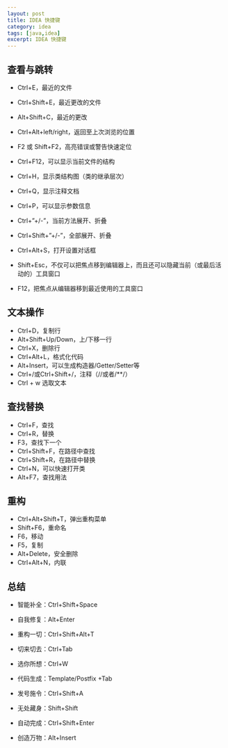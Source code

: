 ```yaml
---
layout: post
title: IDEA 快捷键
category: idea
tags: [java,idea]
excerpt: IDEA 快捷键
---
```


## 查看与跳转
- Ctrl+E，最近的文件
- Ctrl+Shift+E，最近更改的文件
- Alt+Shift+C，最近的更改
- Ctrl+Alt+left/right，返回至上次浏览的位置
- F2 或 Shift+F2，高亮错误或警告快速定位

- Ctrl+F12，可以显示当前文件的结构 
- Ctrl+H，显示类结构图（类的继承层次）
- Ctrl+Q，显示注释文档
- Ctrl+P，可以显示参数信息

- Ctrl+”+/-”，当前方法展开、折叠
- Ctrl+Shift+”+/-”，全部展开、折叠

- Ctrl+Alt+S，打开设置对话框
- Shift+Esc，不仅可以把焦点移到编辑器上，而且还可以隐藏当前（或最后活动的）工具窗口
- F12，把焦点从编辑器移到最近使用的工具窗口

## 文本操作
- Ctrl+D，复制行
- Alt+Shift+Up/Down，上/下移一行
- Ctrl+X，删除行
- Ctrl+Alt+L，格式化代码
- Alt+Insert，可以生成构造器/Getter/Setter等 
- Ctrl+/或Ctrl+Shift+/，注释（//或者/**/）
- Ctrl + w 选取文本

## 查找替换
- Ctrl+F，查找
- Ctrl+R，替换
- F3，查找下一个
- Ctrl+Shift+F，在路径中查找
- Ctrl+Shift+R，在路径中替换
- Ctrl+N，可以快速打开类  
- Alt+F7，查找用法


## 重构
- Ctrl+Alt+Shift+T，弹出重构菜单
- Shift+F6，重命名
- F6，移动
- F5，复制
- Alt+Delete，安全删除
- Ctrl+Alt+N，内联



## 总结
- 智能补全：Ctrl+Shift+Space

- 自我修复：Alt+Enter

- 重构一切：Ctrl+Shift+Alt+T

- 切来切去：Ctrl+Tab

- 选你所想：Ctrl+W

- 代码生成：Template/Postfix +Tab

- 发号施令：Ctrl+Shift+A

- 无处藏身：Shift+Shift

- 自动完成：Ctrl+Shift+Enter

- 创造万物：Alt+Insert





